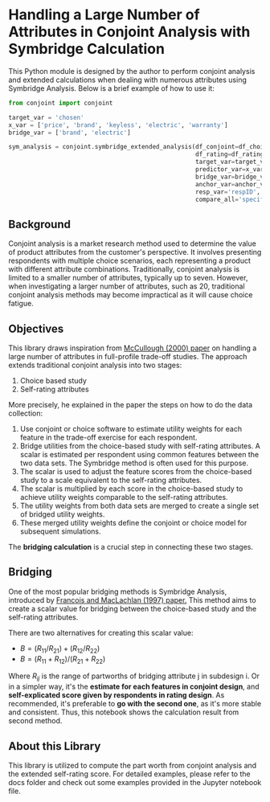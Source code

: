 # Handling a Large Number of Attributes in Conjoint Analysis with Symbridge Calculation

This Python module is designed by the author to perform conjoint analysis and extended calculations when dealing with numerous attributes using Symbridge Analysis. Below is a brief example of how to use it:

```python
from conjoint import conjoint

target_var = 'chosen'
x_var = ['price', 'brand', 'keyless', 'electric', 'warranty']
bridge_var = ['brand', 'electric']

sym_analysis = conjoint.symbridge_extended_analysis(df_conjoint=df_choice, 
                                                    df_rating=df_rating, 
                                                    target_var=target_var, 
                                                    predictor_var=x_var, 
                                                    bridge_var=bridge_var,
                                                    anchor_var=anchor_var,
                                                    resp_var='respID',
                                                    compare_all='specific')
```

## Background

Conjoint analysis is a market research method used to determine the value of product attributes from the customer's perspective. It involves presenting respondents with multiple choice scenarios, each representing a product with different attribute combinations. Traditionally, conjoint analysis is limited to a smaller number of attributes, typically up to seven. However, when investigating a larger number of attributes, such as 20, traditional conjoint analysis methods may become impractical as it will cause choice fatigue.

## Objectives

This library draws inspiration from <a href='http://www.macroinc.com/english/papers/A%20Method%20for%20Handling%20a%20Large%20Number%20of%20Attributes%20in%20Full%20Profile%20Trade-Off%20Studies.pdf'>McCullough (2000) paper</a> on handling a large number of attributes in full-profile trade-off studies. The approach extends traditional conjoint analysis into two stages:

1. Choice based study
2. Self-rating attributes

More precisely, he explained in the paper the steps on how to do the data collection:

1. Use conjoint or choice software to estimate utility weights for each feature in the trade-off exercise for each respondent.
2. Bridge utilities from the choice-based study with self-rating attributes. A scalar is estimated per respondent using common features between the two data sets. The Symbridge method is often used for this purpose.
3. The scalar is used to adjust the feature scores from the choice-based study to a scale equivalent to the self-rating attributes.
4. The scalar is multiplied by each score in the choice-based study to achieve utility weights comparable to the self-rating attributes.
5. The utility weights from both data sets are merged to create a single set of bridged utility weights.
6. These merged utility weights define the conjoint or choice model for subsequent simulations.

The **bridging calculation** is a crucial step in connecting these two stages.

## Bridging

One of the most popular bridging methods is Symbridge Analysis, introduced by <a href='http://staff.washington.edu/macl/BRIDG97.pdf'>Francois and MacLachlan (1997) paper.</a> This method aims to create a scalar value for bridging between the choice-based study and the self-rating attributes.

There are two alternatives for creating this scalar value:

- $B = (R_{11} / R_{21}) + (R_{12} / R_{22})$
- $B = (R_{11} + R_{12}) / (R_{21} + R_{22})$

Where $R_{ij}$ is the range of partworths of bridging attribute j in subdesign i. Or in a simpler way, it's the **estimate for each features in conjoint design**, and **self-explicated score given by respondents in rating design**. As recommended, it's preferable to **go with the second one**, as it's more stable and consistent. Thus, this notebook shows the calculation result from second method.

## About this Library

This library is utilized to compute the part worth from conjoint analysis and the extended self-rating score. For detailed examples, please refer to the docs folder and check out some examples provided in the Jupyter notebook file.
